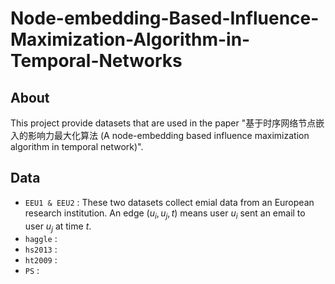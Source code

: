 # Node-embedding-Based-Influence-Maximization-Algorithm-in-Temporal-Networks

## About
This project provide datasets that are used in the paper "基于时序网络节点嵌入的影响力最大化算法 (A node-embedding based influence maximization
algorithm in temporal network)".

## Data
- `EEU1 & EEU2` : These two datasets collect emial data from an European research institution. An edge $(u_i, u_j, t)$ means user $u_i$ sent an email to user $u_j$ at time $t$.
- `haggle` :
- `hs2013` :
- `ht2009` :
- `PS` :
